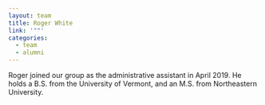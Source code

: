 ```yaml
---
layout: team
title: Roger White
link: '""'
categories:
  - team
  - alumni
---
```

Roger joined our group as the administrative assistant in April 2019. He holds a B.S. from the University of Vermont, and an M.S. from Northeastern University.